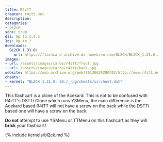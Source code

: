 ```yaml
---
title: R4iTT
creator: r4itt.net
description:
categories:
- bl2ck
sdhc: true
dsi: Up to 1.4.5
3ds: Up to ?
downloads:
  BL2CK 1.31.0:
    url: https://flashcard-archive.ds-homebrew.com/BL2CK/BL2CK_1.31.0.zip
images:
- url: /assets/images/cards/r4itt/front.jpg
- url: /assets/images/cards/r4itt/back.jpg
website: https://web.archive.org/web/20130629200402/http://www.r4itt.net/
cheats:
- kernel: "BL2CK 1.31.0: SD:/_rpg/cheats/usrcheat.dat"
---
```


This flashcart is a clone of the Acekard. This is not to be confused with R4iTT's DSTTi Clone which runs YSMenu, the main difference is the Acekard based R4iTT will not have a screw on the back while the DSTTi based one will have a screw on the back.

**Do not** attempt to use YSMenu or TTMenu on this flashcart as they will **brick** your flashcart!

{% include kernels/bl2ck.md %}